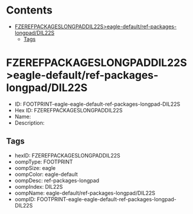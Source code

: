 



Contents
========

* [FZEREFPACKAGESLONGPADDIL22S>eagle-default/ref-packages-longpad/DIL22S](#fzerefpackageslongpaddil22seagle-defaultref-packages-longpaddil22s)
	* [Tags](#tags)

# FZEREFPACKAGESLONGPADDIL22S>eagle-default/ref-packages-longpad/DIL22S

- ID: FOOTPRINT-eagle-eagle-default-ref-packages-longpad-DIL22S
- Hex ID: FZEREFPACKAGESLONGPADDIL22S
- Name: 
- Description: 

## Tags

- hexID: FZEREFPACKAGESLONGPADDIL22S
- oompType: FOOTPRINT
- oompSize: eagle
- oompColor: eagle-default
- oompDesc: ref-packages-longpad
- oompIndex: DIL22S
- oompName: eagle-default/ref-packages-longpad/DIL22S
- oompID: FOOTPRINT-eagle-eagle-default-ref-packages-longpad-DIL22S
